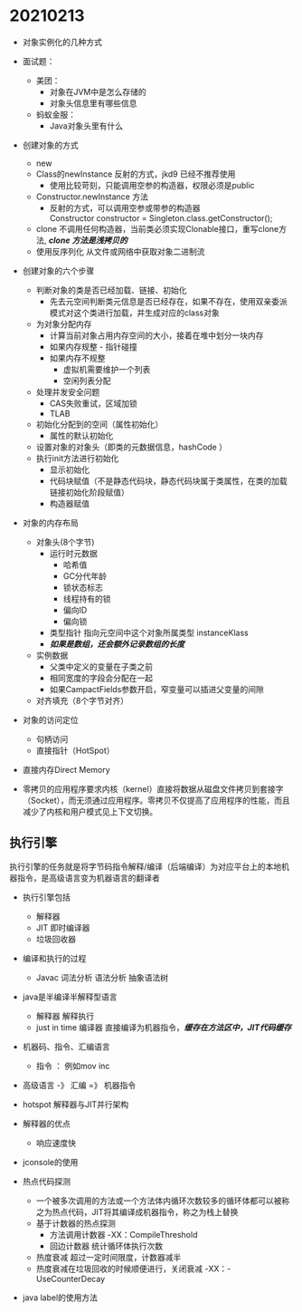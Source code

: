 # 20210213

+ 对象实例化的几种方式
+ 面试题：
    + 美团：
        + 对象在JVM中是怎么存储的
        + 对象头信息里有哪些信息
    + 蚂蚁金服：
        + Java对象头里有什么
+ 创建对象的方式
    + new
    + Class的newInstance 反射的方式，jkd9 已经不推荐使用
        + 使用比较苛刻，只能调用空参的构造器，权限必须是public
    + Constructor.newInstance 方法
        + 反射的方式，可以调用空参或带参的构造器<br>
            Constructor<Singleton> constructor = Singleton.class.getConstructor();
    + clone  不调用任何构造器，当前类必须实现Clonable接口，重写clone方法,
    ***clone 方法是浅拷贝的***
    + 使用反序列化 从文件或网络中获取对象二进制流

+ 创建对象的六个步骤
    + 判断对象的类是否已经加载、链接、初始化
        + 先去元空间判断类元信息是否已经存在，如果不存在，使用双亲委派模式对这个类进行加载，并生成对应的class对象
    + 为对象分配内存
        + 计算当前对象占用内存空间的大小，接着在堆中划分一块内存
        + 如果内存规整 - 指针碰撞
        + 如果内存不规整
            + 虚拟机需要维护一个列表
            + 空闲列表分配
    + 处理并发安全问题
        + CAS失败重试，区域加锁
        + TLAB
    + 初始化分配到的空间（属性初始化）
        + 属性的默认初始化
    + 设置对象的对象头（即类的元数据信息，hashCode ）
    + 执行init方法进行初始化
        + 显示初始化
        + 代码块赋值（不是静态代码块，静态代码块属于类属性，在类的加载链接初始化阶段赋值）
        + 构造器赋值 
+ 对象的内存布局
    + 对象头(8个字节)
        + 运行时元数据
            + 哈希值
            + GC分代年龄
            + 锁状态标志
            + 线程持有的锁
            + 偏向ID
            + 偏向锁
        + 类型指针 指向元空间中这个对象所属类型 instanceKlass
        + ***如果是数组，还会额外记录数组的长度***
    + 实例数据
        + 父类中定义的变量在子类之前
        + 相同宽度的字段会分配在一起
        + 如果CampactFields参数开启，窄变量可以插进父变量的间隙
    + 对齐填充（8个字节对齐）

+ 对象的访问定位
    + 句柄访问
    + 直接指针（HotSpot）

+ 直接内存Direct Memory
+ 零拷贝的应用程序要求内核（kernel）直接将数据从磁盘文件拷贝到套接字（Socket），而无须通过应用程序。零拷贝不仅提高了应用程序的性能，而且减少了内核和用户模式见上下文切换。  

## 执行引擎
执行引擎的任务就是将字节码指令解释/编译（后端编译）为对应平台上的本地机器指令，是高级语言变为机器语言的翻译者
+ 执行引擎包括
    + 解释器
    + JIT 即时编译器
    + 垃圾回收器

+ 编译和执行的过程
    + Javac 词法分析 语法分析 抽象语法树
+ java是半编译半解释型语言
    + 解释器 解释执行
    + just in time 编译器 直接编译为机器指令，***缓存在方法区中，JIT代码缓存***
+ 机器码、指令、汇编语言
    + 指令 ： 例如mov inc
+ 高级语言 -》 汇编 =》 机器指令
+ hotspot 解释器与JIT并行架构
+ 解释器的优点
    + 响应速度快
+ jconsole的使用
+ 热点代码探测
    + 一个被多次调用的方法或一个方法体内循环次数较多的循环体都可以被称之为热点代码，JIT将其编译成机器指令，称之为栈上替换
    + 基于计数器的热点探测
        + 方法调用计数器 -XX：CompileThreshold
        + 回边计数器 统计循环体执行次数
    + 热度衰减 超过一定时间限度，计数器减半
    + 热度衰减在垃圾回收的时候顺便进行，关闭衰减 -XX：-UseCounterDecay

+ java label的使用方法
